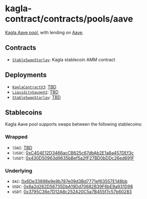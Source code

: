 # kagla-contract/contracts/pools/aave

[Kagla Aave pool](https://www.kagla.finance/aave), with lending on [Aave](https://aave.com/).

## Contracts

* [`StableSwapStarlay`](StableSwapStarlay.vy): Kagla stablecoin AMM contract

## Deployments

* [`KaglaContractV3`](../../tokens/KaglaTokenV3.vy): [TBD](TBD)
* [`LiquidityGaugeV2`](https://github.com/kagla-finance/kagla-dao-contracts/blob/master/contracts/gauges/LiquidityGaugeV2.vy): [TBD](TBD)
* [`StableSwapStarlay`](StableSwapStarlay.vy): [TBD](https://etherscan.io/address/TBD)

## Stablecoins

Kagla Aave pool supports swaps between the following stablecoins:

### Wrapped

* `lDAI`: [TBD](https://blockscout.com/astar/address/TBD)
* `lUSDC`: [0xC404E12D3466acCB625c67dbAb2E1a8a457DEf3c](https://blockscout.com/astar/address/0xC404E12D3466acCB625c67dbAb2E1a8a457DEf3c)
* `lUSDT`: [0x430D50963d9635bBef5a2fF27BD0bDDc26ed691F](https://blockscout.com/astar/address/0x430D50963d9635bBef5a2fF27BD0bDDc26ed691F)

### Underlying

* `DAI`: [0x6De33698e9e9b787e09d3Bd7771ef63557E148bb](https://blockscout.com/astar/token/0x6De33698e9e9b787e09d3Bd7771ef63557E148bb)
* `USDC`: [0x6a2d262D56735DbA19Dd70682B39F6bE9a931D98](https://blockscout.com/astar/token/0x6a2d262D56735DbA19Dd70682B39F6bE9a931D98)
* `USDT`: [0x3795C36e7D12A8c252A20C5a7B455f7c57b60283](https://blockscout.com/astar/token/0x3795C36e7D12A8c252A20C5a7B455f7c57b60283)
